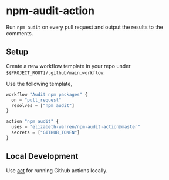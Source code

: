 # npm-audit-action

Run `npm audit` on every pull request and output the results to the comments.

## Setup

Create a new workflow template in your repo under `${PROJECT_ROOT}/.github/main.workflow`.

Use the following template,

```js
workflow "Audit npm packages" {
  on = "pull_request"
  resolves = ["npm audit"]
}

action "npm audit" {
  uses = "elizabeth-warren/npm-audit-action@master"
  secrets = ["GITHUB_TOKEN"]
}
```

## Local Development

Use [act](https://github.com/nektos/act) for running Github actions locally.
